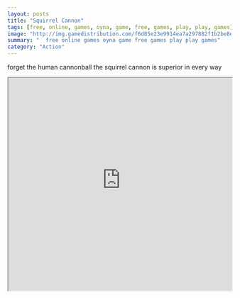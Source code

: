 ```yaml
---
layout: posts
title: "Squirrel Cannon"
tags: [free, online, games, oyna, game, free, games, play, play, games]
image: "http://img.gamedistribution.com/f6d85e23e9914ea7a297882f1b2be8ee.jpg"
summary: "  free online games oyna game free games play play games"
category: "Action"
---
```


forget the human cannonball the squirrel cannon is superior in every way

<iframe width="100%" height="480px;" src="http://flash.gamedistribution.com?game=f6d85e23e9914ea7a297882f1b2be8ee"></iframe>